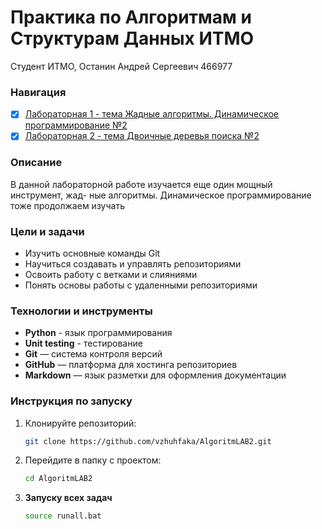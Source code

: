 # Практика по Алгоритмам и Cтруктурам Данных ИТМО 

Студент ИТМО, Останин Андрей Сергеевич 466977

### Навигация
 
- [X] [Лабораторная 1 - тема Жадные алгоритмы. Динамическое программирование №2](lab1/README.md)
- [X] [Лабораторная 2 - тема Двоичные деревья поиска №2](lab2/README.md)

### Описание 
В данной лабораторной работе изучается еще один мощный инструмент, жад-
ные алгоритмы. Динамическое программирование тоже продолжаем изучать


### Цели и задачи

- Изучить основные команды Git
- Научиться создавать и управлять репозиториями
- Освоить работу с ветками и слияниями
- Понять основы работы с удаленными репозиториями

### Технологии и инструменты

- **Python** - язык программирования
- **Unit testing** - тестирование
- **Git** — система контроля версий
- **GitHub** — платформа для хостинга репозиториев
- **Markdown** — язык разметки для оформления документации

### Инструкция по запуску

1. Клонируйте репозиторий:
   ```bash
   git clone https://github.com/vzhuhfaka/AlgoritmLAB2.git
   ```
2. Перейдите в папку с проектом:
   ```bash
   cd AlgoritmLAB2
   ```
3. **Запуску всех задач**
    ```bash
    source runall.bat
    ```
